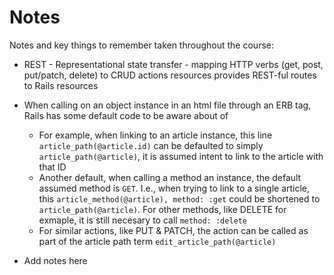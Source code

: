 # Notes

Notes and key things to remember taken throughout the course:

* REST - Representational state transfer - mapping HTTP verbs (get, post, put/patch, delete) to CRUD actions
resources provides REST-ful routes to Rails resources

* When calling on an object instance in an html file through an ERB tag, Rails has some default code to be aware about of
  * For example, when linking to an article instance, this line `article_path(@article.id)` can be defaulted to simply `article_path(@article)`, it is assumed intent to link to the article with that ID
  * Another default, when calling a method an instance, the default assumed method is `GET`. I.e., when trying to link to a single article, this `article_method(@article), method: :get` could be shortened to `article_path(@article)`. For other methods, like DELETE for exmaple, it is still necesary to call `method: :delete`
  * For similar actions, like PUT & PATCH, the action can be called as part of the article path term `edit_article_path(@article)`

* Add notes here
